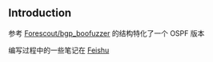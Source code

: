 ## Introduction

参考 [Forescout/bgp_boofuzzer](https://github.com/Forescout/bgp_boofuzzer/tree/master) 的结构特化了一个 OSPF 版本

编写过程中的一些笔记在 [Feishu](https://gcefh2l5fc.feishu.cn/docx/HXTodtHGNoF2w5xif8gcIBy3nld)